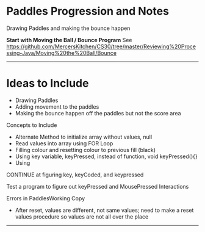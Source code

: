 # Paddles Progression and Notes
Drawing Paddles and making the bounce happen

**Start with Moving the Ball / Bounce Program**
See https://github.com/MercersKitchen/CS30/tree/master/Reviewing%20Processing-Java/Moving%20the%20Ball/Bounce



---

# Ideas to Include
- Drawing Paddles
- Adding movement to the paddles
- Making the bounce happen off the paddles but not the score area

Concepts to Include
- Alternate Method to initialize array without values, null
- Read values into array using FOR Loop
- Filling colour and resetting colour to previous fill (black)
- Using key variable, keyPressed, instead of function, void keyPressed(){}
- Using


CONTINUE at figuring key, keyCoded, and keypressed

Test a program to figure out keyPressed and MousePressed Interactions

Errors in PaddlesWorking Copy
- After reset, values are different, not same values; need to make a reset values procedure so values are not all over the place
---
